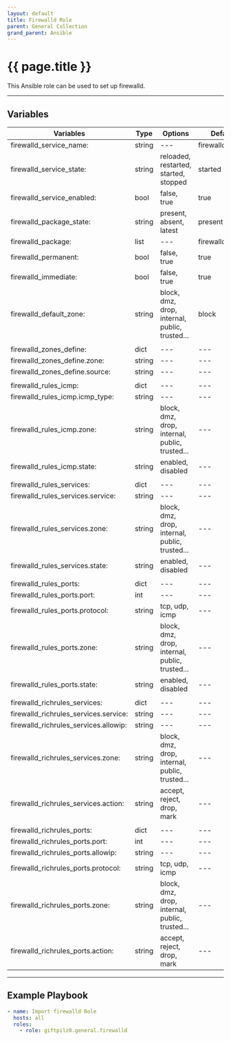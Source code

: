```yaml
---
layout: default
title: Firewalld Role
parent: General Collection
grand_parent: Ansible
---
```


# {{ page.title }}

This Ansible role can be used to set up firewalld.

______________________________________________________________________

## Variables

| Variables                             | Type   | Options                                        | Defaults          |
| ------------------------------------- | ------ | ---------------------------------------------- | ----------------- |
| firewalld_service_name:               | string | ---                                            | firewalld.service |
| firewalld_service_state:              | string | reloaded, restarted, started, stopped          | started           |
| firewalld_service_enabled:            | bool   | false, true                                    | true              |
| firewalld_package_state:              | string | present, absent, latest                        | present           |
| firewalld_package:                    | list   | ---                                            | firewalld         |
| firewalld_permanent:                  | bool   | false, true                                    | true              |
| firewalld_immediate:                  | bool   | false, true                                    | true              |
| firewalld_default_zone:               | string | block, dmz, drop, internal, public, trusted... | block             |
|                                       |        |                                                |                   |
| firewalld_zones_define:               | dict   | ---                                            | ---               |
| firewalld_zones_define.zone:          | string | ---                                            | ---               |
| firewalld_zones_define.source:        | string | ---                                            | ---               |
|                                       |        |                                                |                   |
| firewalld_rules_icmp:                 | dict   | ---                                            | ---               |
| firewalld_rules_icmp.icmp_type:       | string | ---                                            | ---               |
| firewalld_rules_icmp.zone:            | string | block, dmz, drop, internal, public, trusted... | ---               |
| firewalld_rules_icmp.state:           | string | enabled, disabled                              | ---               |
|                                       |        |                                                |                   |
| firewalld_rules_services:             | dict   | ---                                            | ---               |
| firewalld_rules_services.service:     | string | ---                                            | ---               |
| firewalld_rules_services.zone:        | string | block, dmz, drop, internal, public, trusted... | ---               |
| firewalld_rules_services.state:       | string | enabled, disabled                              | ---               |
|                                       |        |                                                |                   |
| firewalld_rules_ports:                | dict   | ---                                            | ---               |
| firewalld_rules_ports.port:           | int    | ---                                            | ---               |
| firewalld_rules_ports.protocol:       | string | tcp, udp, icmp                                 | ---               |
| firewalld_rules_ports.zone:           | string | block, dmz, drop, internal, public, trusted... | ---               |
| firewalld_rules_ports.state:          | string | enabled, disabled                              | ---               |
|                                       |        |                                                |                   |
| firewalld_richrules_services:         | dict   | ---                                            | ---               |
| firewalld_richrules_services.service: | string | ---                                            | ---               |
| firewalld_richrules_services.allowip: | string | ---                                            | ---               |
| firewalld_richrules_services.zone:    | string | block, dmz, drop, internal, public, trusted... | ---               |
| firewalld_richrules_services.action:  | string | accept, reject, drop, mark                     | ---               |
|                                       |        |                                                |                   |
| firewalld_richrules_ports:            | dict   | ---                                            | ---               |
| firewalld_richrules_ports.port:       | int    | ---                                            | ---               |
| firewalld_richrules_ports.allowip:    | string | ---                                            | ---               |
| firewalld_richrules_ports.protocol:   | string | tcp, udp, icmp                                 | ---               |
| firewalld_richrules_ports.zone:       | string | block, dmz, drop, internal, public, trusted... | ---               |
| firewalld_richrules_ports.action:     | string | accept, reject, drop, mark                     | ---               |

______________________________________________________________________

## Example Playbook

```yaml
- name: Import firewalld Role
  hosts: all
  roles:
    - role: giftpilz0.general.firewalld
```
